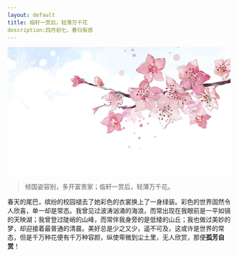 ```yaml
---
layout: default
title: 临轩一赏后，轻薄万千花
description:四月初七，春归有感
---
```


![](picture/桃花.jpg)

> 倾国姿容别，多开富贵家；临轩一赏后，轻薄万千花。

春天的尾巴，缤纷的校园褪去了她彩色的衣裳换上了一身绿装。彩色的世界固然令人欣喜，单一却是常态。我曾见过波涛汹涌的海浪，而常出现在我眼前是一平如镜的天映湖；我曾登过陡峭的山峰，而常伴我身旁的是低矮的山丘；我也做过美妙的梦，却迎接着最普通的清晨。美好总是少之又少，遥不可及，这或许是世界的常态，但是千万种花便有千万种容颜，纵使卑微到尘土里，无人欣赏，那便**孤芳自赏**！
